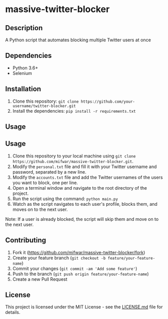# massive-twitter-blocker

## Description

A Python script that automates blocking multiple Twitter users at once

## Dependencies

- Python 3.6+
- Selenium

## Installation

1. Clone this repository: `git clone https://github.com/your-username/twitter-blocker.git`
2. Install the dependencies: `pip install -r requirements.txt`

## Usage

## Usage

1. Clone this repository to your local machine using `git clone https://github.com/mifwar/massive-twitter-blocker.git`.
2. Modify the `personal.txt` file and fill it with your Twitter username and password, separated by a new line.
3. Modify the `accounts.txt` file and add the Twitter usernames of the users you want to block, one per line.
4. Open a terminal window and navigate to the root directory of the project.
5. Run the script using the command: `python main.py`
6. Watch as the script navigates to each user's profile, blocks them, and moves on to the next user.

Note: If a user is already blocked, the script will skip them and move on to the next user.

## Contributing

1. Fork it (https://github.com/mifwar/massive-twitter-blocker/fork)
2. Create your feature branch (`git checkout -b feature/your-feature-name`)
3. Commit your changes (`git commit -am 'Add some feature'`)
4. Push to the branch (`git push origin feature/your-feature-name`)
5. Create a new Pull Request

## License

This project is licensed under the MIT License - see the [LICENSE.md](LICENSE.md) file for details.
